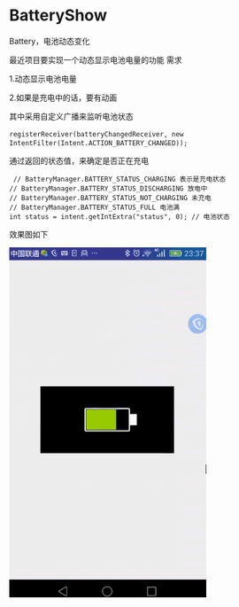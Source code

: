 # BatteryShow
Battery，电池动态变化

最近项目要实现一个动态显示电池电量的功能
需求

1.动态显示电池电量

2.如果是充电中的话，要有动画

其中采用自定义广播来监听电池状态

 	registerReceiver(batteryChangedReceiver, new IntentFilter(Intent.ACTION_BATTERY_CHANGED));

通过返回的状态值，来确定是否正在充电

	 // BatteryManager.BATTERY_STATUS_CHARGING 表示是充电状态
    // BatteryManager.BATTERY_STATUS_DISCHARGING 放电中
    // BatteryManager.BATTERY_STATUS_NOT_CHARGING 未充电
    // BatteryManager.BATTERY_STATUS_FULL 电池满
    int status = intent.getIntExtra("status", 0); // 电池状态

效果图如下

![icon](img/battery.gif)
